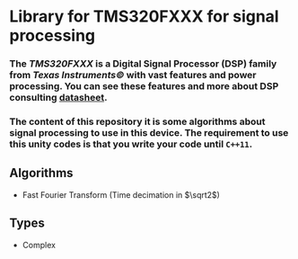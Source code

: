 # Library for TMS320FXXX for signal processing
### The _TMS320FXXX_ is a Digital Signal Processor (DSP) family from _Texas Instruments©_ with vast features and power processing. You can see these features and more about DSP consulting [datasheet](https://www.ti.com/product/TMS320F28335).
### The content of this repository it is some algorithms about signal processing to use in this device. The requirement to use this unity codes is that you write your code until `C++11`.

## Algorithms
- Fast Fourier Transform (Time decimation in $\sqrt2$)

## Types
- Complex
